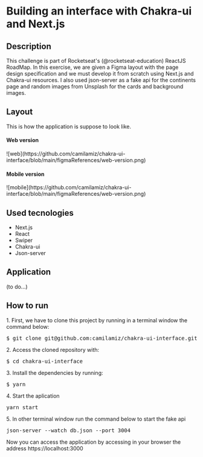 <h1>Building an interface with Chakra-ui and Next.js</h1>

<h2>Description</h2>
This challenge is part of Rocketseat's (@rocketseat-education) ReactJS RoadMap. 
In this exercise, we are given a Figma layout with the page design specification and we must develop it from scratch using Next.js and Chakra-ui resources. I also used json-server as a fake api for the continents page and random images from Unsplash for the cards and background images.

<h2>Layout</h2>
This is how the application is suppose to look like.
<h4>Web version</h4>
![web](https://github.com/camilamiz/chakra-ui-interface/blob/main/figmaReferences/web-version.png)

<h4>Mobile version</h4>
![mobile](https://github.com/camilamiz/chakra-ui-interface/blob/main/figmaReferences/web-version.png)

<h2>Used tecnologies</h2>
<ul>
  <li>Next.js</li>
  <li>React</li>
  <li>Swiper</li>
  <li>Chakra-ui</li>
  <li>Json-server</li>
</ul>
  
<h2>Application</h2>
(to do...)

<h2>How to run</h2>
<p>1. First, we have to clone this project by running in a terminal window the command below:<p>
<pre>$ git clone git@github.com:camilamiz/chakra-ui-interface.git</pre>

<p>2. Access the cloned repository with:</p>
<pre>$ cd chakra-ui-interface</pre>

<p>3. Install the dependencies by running:</p>
<pre>$ yarn</pre>

<p>4. Start the aplication</p>
<pre>yarn start</pre>

<p>5. In other terminal window run the command below to start the fake api</p>
<pre>json-server --watch db.json --port 3004</pre>

Now you can access the application by accessing in your browser the address https://localhost:3000
